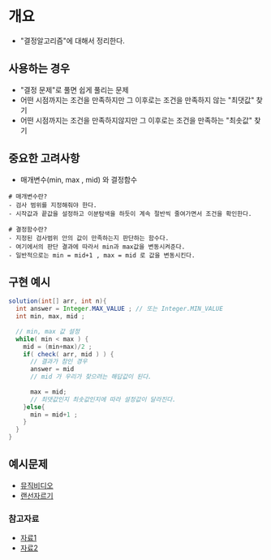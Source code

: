 # 개요 
- "결정알고리즘"에 대해서 정리한다. 

## 사용하는 경우
- "결정 문제"로 풀면 쉽게 풀리는 문제 
- 어떤 시점까지는 조건을 만족하지만 그 이후로는 조건을 만족하지 않는 "최댓값" 찾기
- 어떤 시점까지는 조건을 만족하지않지만 그 이후로는 조건을 만족하는 "최솟값" 찾기

## 중요한 고려사항
- 매개변수(min, max , mid) 와 결정함수
```
# 매개변수란?
- 검사 범위를 지정해줘야 한다. 
- 시작값과 끝값을 설정하고 이분탐색을 하듯이 계속 절반씩 줄여가면서 조건을 확인한다.
```
```
# 결정함수란?
- 지정된 검사범위 안의 값이 만족하는지 판단하는 함수다.
- 여기에서의 판단 결과에 따라서 min과 max값을 변동시켜준다. 
- 일반적으로는 min = mid+1 , max = mid 로 값을 변동시킨다. 
```

## 구현 예시 
```java
solution(int[] arr, int n){ 
  int answer = Integer.MAX_VALUE ; // 또는 Integer.MIN_VALUE 
  int min, max, mid ; 
  
  // min, max 값 설정 
  while( min < max ) { 
    mid = (min+max)/2 ; 
    if( check( arr, mid ) ) { 
      // 결과가 참인 경우
      answer = mid
      // mid 가 우리가 찾으려는 해답값이 된다. 
      
      max = mid; 
      // 최댓값인지 최솟값인지에 따라 설정값이 달라진다. 
    }else{
      min = mid+1 ; 
    }
  }
}
```


## 예시문제 
- [뮤직비디오](https://cote.inflearn.com/contest/10/problem/06-09)
- [랜선자르기](https://www.acmicpc.net/problem/1654) 


### 참고자료 
- [자료1](https://m42-orion.tistory.com/70)
- [자료2](https://happyobo.github.io/%EC%95%8C%EA%B3%A0%EB%A6%AC%EC%A6%98/%EC%9D%B4%EB%B6%84%ED%83%90%EC%83%89/c++/algorithm0108-post/)
